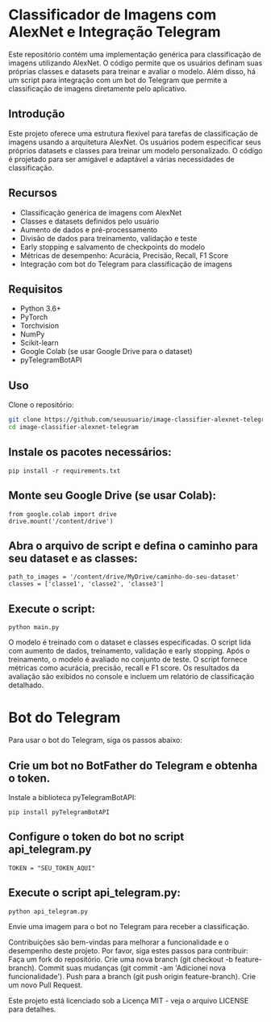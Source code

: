 # Classificador de Imagens com AlexNet e Integração Telegram

Este repositório contém uma implementação genérica para classificação de imagens utilizando AlexNet. O código permite que os usuários definam suas próprias classes e datasets para treinar e avaliar o modelo. Além disso, há um script para integração com um bot do Telegram que permite a classificação de imagens diretamente pelo aplicativo.

## Introdução

Este projeto oferece uma estrutura flexível para tarefas de classificação de imagens usando a arquitetura AlexNet. Os usuários podem especificar seus próprios datasets e classes para treinar um modelo personalizado. O código é projetado para ser amigável e adaptável a várias necessidades de classificação.

## Recursos

- Classificação genérica de imagens com AlexNet
- Classes e datasets definidos pelo usuário
- Aumento de dados e pré-processamento
- Divisão de dados para treinamento, validação e teste
- Early stopping e salvamento de checkpoints do modelo
- Métricas de desempenho: Acurácia, Precisão, Recall, F1 Score
- Integração com bot do Telegram para classificação de imagens

## Requisitos

- Python 3.6+
- PyTorch
- Torchvision
- NumPy
- Scikit-learn
- Google Colab (se usar Google Drive para o dataset)
- pyTelegramBotAPI

## Uso

Clone o repositório:
```bash
git clone https://github.com/seuusuario/image-classifier-alexnet-telegram.git
cd image-classifier-alexnet-telegram
```

## Instale os pacotes necessários:
```
pip install -r requirements.txt
```

## Monte seu Google Drive (se usar Colab):
```
from google.colab import drive
drive.mount('/content/drive')
```

## Abra o arquivo de script e defina o caminho para seu dataset e as classes:
```
path_to_images = '/content/drive/MyDrive/caminho-do-seu-dataset'
classes = ['classe1', 'classe2', 'classe3']
```

## Execute o script:

```
python main.py
```

O modelo é treinado com o dataset e classes especificadas. O script lida com aumento de dados, treinamento, validação e early stopping. Após o treinamento, o modelo é avaliado no conjunto de teste. O script fornece métricas como acurácia, precisão, recall e F1 score. Os resultados da avaliação são exibidos no console e incluem um relatório de classificação detalhado.

# Bot do Telegram
Para usar o bot do Telegram, siga os passos abaixo:

## Crie um bot no BotFather do Telegram e obtenha o token.
Instale a biblioteca pyTelegramBotAPI:

```
pip install pyTelegramBotAPI
```

## Configure o token do bot no script api_telegram.py

```
TOKEN = "SEU_TOKEN_AQUI"
```

## Execute o script api_telegram.py:

```
python api_telegram.py
```

Envie uma imagem para o bot no Telegram para receber a classificação.

Contribuições são bem-vindas para melhorar a funcionalidade e o desempenho deste projeto. Por favor, siga estes passos para contribuir: Faça um fork do repositório. Crie uma nova branch (git checkout -b feature-branch). Commit suas mudanças (git commit -am 'Adicionei nova funcionalidade'). Push para a branch (git push origin feature-branch). Crie um novo Pull Request.

Este projeto está licenciado sob a Licença MIT - veja o arquivo LICENSE para detalhes.

